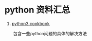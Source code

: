 # python 资料汇总

1. [python3 cookbook](http://python3-cookbook-personal.readthedocs.io/zh_CN/latest/index.html)

&emsp;&emsp;包含一些python问题的具体的解决方法
